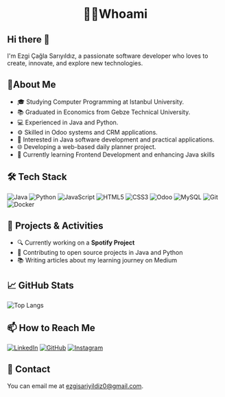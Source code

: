 #  <p align="center">🧚‍♀️Whoami</p>

## Hi there 👋

I'm Ezgi Çağla Sarıyıldız, a passionate software developer who loves to create, innovate, and explore new technologies.

## 🌟About Me
- 🎓 Studying Computer Programming at Istanbul University.
- 📚 Graduated in Economics from Gebze Technical University.
- 💻 Experienced in Java and Python.
- ⚙️ Skilled in Odoo systems and CRM applications.
- 🧩 Interested in Java software development and practical applications.
- 🌐 Developing a web-based daily planner project.
- 🌱 Currently learning Frontend Development and enhancing Java skills

## 🛠️ Tech Stack
![Java](https://img.shields.io/badge/-Java-333333?style=flat&logo=java)
![Python](https://img.shields.io/badge/-Python-333333?style=flat&logo=python)
![JavaScript](https://img.shields.io/badge/-JavaScript-333333?style=flat&logo=javascript)
![HTML5](https://img.shields.io/badge/-HTML5-333333?style=flat&logo=html5)
![CSS3](https://img.shields.io/badge/-CSS3-333333?style=flat&logo=css3)
![Odoo](https://img.shields.io/badge/-Odoo-333333?style=flat&logo=odoo)
![MySQL](https://img.shields.io/badge/-MySQL-333333?style=flat&logo=mysql)
![Git](https://img.shields.io/badge/-Git-333333?style=flat&logo=git)
![Docker](https://img.shields.io/badge/-Docker-333333?style=flat&logo=docker)

## 🔭 Projects & Activities
- 🔍 Currently working on a **Spotify Project**
- 🌟 Contributing to open source projects in Java and Python
- 📚 Writing articles about my learning journey on Medium

## 📈 GitHub Stats
![Top Langs](https://github-readme-stats.vercel.app/api/top-langs/?username=ezgisariyildiz&layout=compact&theme=radical)

## 📫 How to Reach Me
[![LinkedIn](https://img.shields.io/badge/-LinkedIn-0077B5?style=flat&logo=linkedin&logoColor=white)](https://www.linkedin.com/in/ezgicaglasariyildiz/)
[![GitHub](https://img.shields.io/badge/-GitHub-181717?style=flat&logo=github&logoColor=white)](https://github.com/ezgisariyildiz)
[![Instagram](https://img.shields.io/badge/-Instagram-E4405F?style=flat&logo=instagram&logoColor=white)](https://instagram.com/caglasariyildiz)


## 📧 Contact
You can email me at [ezgisariyildiz0@gmail.com](mailto:ezgisariyildiz0@gmail.com).
